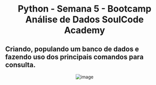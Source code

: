 <div align="center"> 
  
# Python - Semana 5 - Bootcamp Análise de Dados SoulCode Academy 

 <div align="left"> 

##  Criando, populando um banco de dados e fazendo uso dos principais comandos para consulta.


 <div align="center"> 
  
![image](https://github.com/IsabelCBarros/Python---Bootcamp---Analise-de-Dados---SoulCode/assets/100105009/e3660cde-fb2d-4615-8f5f-0f7daa192e55)


